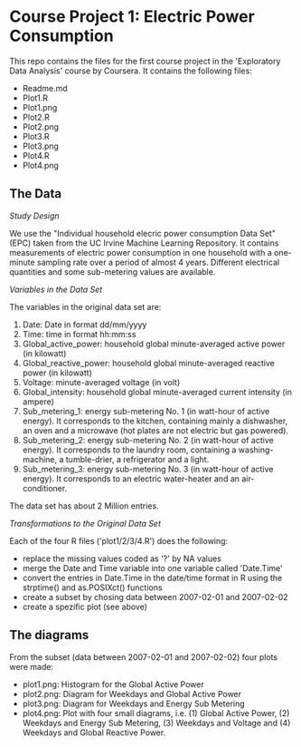 # Course Project 1: Electric Power Consumption 

This repo contains the files for the first course project in the 'Exploratory Data Analysis' course by Coursera. It contains the following files:
- Readme.md
- Plot1.R
- Plot1.png
- Plot2.R
- Plot2.png
- Plot3.R
- Plot3.png
- Plot4.R
- Plot4.png


## The Data
*Study Design*

We use the "Individual household elecric power consumption Data Set" (EPC) taken from the UC Irvine Machine Learning Repository. It contains measurements of electric power consumption in one household with a one-minute sampling rate over a period of almost 4 years. Different electrical quantities and some sub-metering values are available.

*Variables in the Data Set*

The variables in the original data set are:
1. Date: Date in format dd/mm/yyyy
2. Time: time in format hh:mm:ss
3. Global_active_power: household global minute-averaged active power (in kilowatt)
4. Global_reactive_power: household global minute-averaged reactive power (in kilowatt)
5. Voltage: minute-averaged voltage (in volt)
6. Global_intensity: household global minute-averaged current intensity (in ampere)
7. Sub_metering_1: energy sub-metering No. 1 (in watt-hour of active energy). It corresponds to the kitchen, containing mainly a dishwasher, an oven and a microwave (hot plates are not electric but gas powered).
8. Sub_metering_2: energy sub-metering No. 2 (in watt-hour of active energy). It corresponds to the laundry room, containing a washing-machine, a tumble-drier, a refrigerator and a light.
9. Sub_metering_3: energy sub-metering No. 3 (in watt-hour of active energy). It corresponds to an electric water-heater and an air-conditioner.

The data set has about 2 Million entries.


*Transformations to the Original Data Set*

Each of the four R files ('plot1/2/3/4.R') does the following:
- replace the missing values coded as '?' by NA values
- merge the Date and Time variable into one variable called 'Date.Time'
- convert the entries in Date.Time in the date/time format in R using the strptime() and as.POSIXct() functions
- create a subset by chosing data between 2007-02-01 and 2007-02-02
- create a spezific plot (see above)


## The diagrams
From the subset (data between 2007-02-01 and 2007-02-02) four plots were made:
- plot1.png: Histogram for the Global Active Power
- plot2.png: Diagram for Weekdays and Global Active Power
- plot3.png: Diagram for Weekdays and Energy Sub Metering
- plot4.png: Plot with four small diagrams, i.e. (1) Global Active Power, (2) Weekdays and Energy Sub Metering, (3) Weekdays and Voltage and (4) Weekdays and Global Reactive Power.